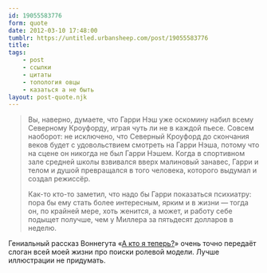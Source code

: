 ```yaml
---
id: 19055583776
form: quote
date: 2012-03-10 17:48:00
tumblr: https://untitled.urbansheep.com/post/19055583776
title: 
tags:
    - post
    - ссылки
    - цитаты
    - топология овцы
    - казаться а не быть
layout: post-quote.njk
---
```


<blockquote>
<p>Вы, наверно, думаете, что Гарри Нэш уже оскомину набил всему Северному Кроуфорду, играя чуть ли не в каждой пьесе. Совсем наоборот: не исключено, что Северный Кроуфорд до скончания веков будет с удовольствием смотреть на Гарри Нэша, потому что на сцене он никогда не был Гарри Нэшем. Когда в спортивном зале средней школы взвивался вверх малиновый занавес, Гарри и телом и душой превращался в того человека, которого выдумал и создал режиссёр.</p>

<p>Как-то кто-то заметил, что надо бы Гарри показаться психиатру: пора бы ему стать более интересным, ярким и в жизни — тогда он, по крайней мере, хоть женится, а может, и работу себе подыщет получше, чем у Миллера за пятьдесят долларов в неделю.</p>
</blockquote>

Гениальный рассказ Воннегута «<a href="http://smartfiction.ru/prose/who_am_i_this_time/">А кто я теперь?</a>» очень точно передаёт слоган всей моей жизни про поиски ролевой модели. Лучше иллюстрации не придумать.
